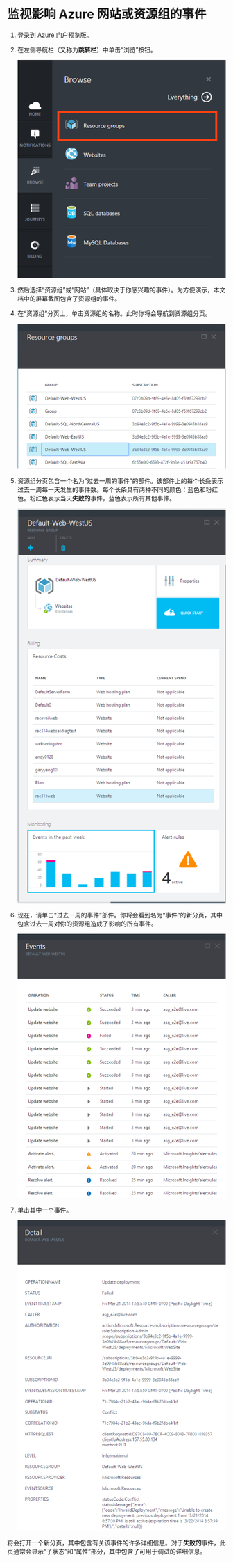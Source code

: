 <properties title="How to debug with events" pageTitle="How to debug with events" description="Learn how to see events in Azure." authors="hanikn"  />
<tags ms.service=""
    ms.date="11/24/2014"
    wacn.date=""
    />

# 监视影响 Azure 网站或资源组的事件

1.  登录到 [Azure 门户预览版][Azure 门户预览版]。

2.  在左侧导航栏（又称为**跳转栏**）中单击“浏览”按钮。

    ![浏览中心][浏览中心]

1.  然后选择“资源组”或“网站”（具体取决于你感兴趣的事件）。为方便演示，本文档中的屏幕截图包含了资源组的事件。

2.  在“资源组”分页上，单击资源组的名称。此时你将会导航到资源组分页。

    ![资源组][资源组]

3.  资源组分页包含一个名为“过去一周的事件”的部件。该部件上的每个长条表示过去一周每一天发生的事件数。每个长条具有两种不同的颜色：蓝色和粉红色。粉红色表示当天**失败的**事件，蓝色表示所有其他事件。

    ![资源组][1]

4.  现在，请单击“过去一周的事件”部件。你将会看到名为“事件”的新分页，其中包含过去一周对你的资源组造成了影响的所有事件。

    ![资源组][2]

1.  单击其中一个事件。

    ![资源组][3]

将会打开一个新分页，其中包含有关该事件的许多详细信息。对于**失败的**事件，此页通常会显示“子状态”和“属性”部分，其中包含了可用于调试的详细信息。

  [Azure 门户预览版]: https://portal.azure.com/
  [浏览中心]: ./media/insights-debugging-with-events/Insights_Browse.png
  [资源组]: ./media/insights-debugging-with-events/Insights_SelectRG.png
  [1]: ./media/insights-debugging-with-events/Insights_RGBlade.png
  [2]: ./media/insights-debugging-with-events/Insights_AllEvents.png
  [3]: ./media/insights-debugging-with-events/Insights_EventDetails.png
